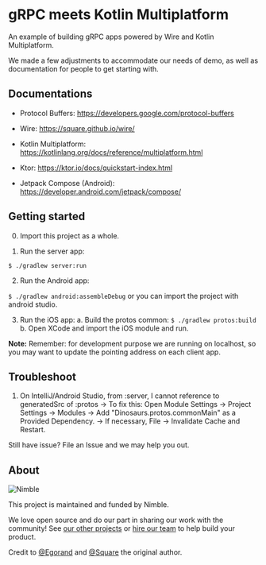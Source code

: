 # gRPC meets Kotlin Multiplatform 

An example of building gRPC apps powered by Wire and Kotlin Multiplatform.

We made a few adjustments to accommodate our needs of demo, as well as documentation for people to get starting with.

## Documentations

- Protocol Buffers: https://developers.google.com/protocol-buffers

- Wire: https://square.github.io/wire/

- Kotlin Multiplatform: https://kotlinlang.org/docs/reference/multiplatform.html

- Ktor: https://ktor.io/docs/quickstart-index.html

- Jetpack Compose (Android): https://developer.android.com/jetpack/compose/

## Getting started
0. Import this project as a whole.

1. Run the server app:

`$ ./gradlew server:run`

2. Run the Android app:

`$ ./gradlew android:assembleDebug`
or you can import the project with android studio.

3. Run the iOS app:
 a. Build the protos common:
 `$ ./gradlew protos:build`
 b. Open XCode and import the iOS module and run.

**Note:** Remember: for development purpose we are running on localhost, so you may want to update the pointing address on each client app.

## Troubleshoot
1. On IntelliJ/Android Studio, from :server, I cannot reference to generatedSrc of :protos
-> To fix this: Open Module Settings -> Project Settings -> Modules -> Add "Dinosaurs.protos.commonMain" as a Provided Dependency.
-> If necessary, File -> Invalidate Cache and Restart.


Still have issue? File an Issue and we may help you out.


## About

![Nimble](https://assets.nimblehq.co/logo/dark/logo-dark-text-160.png)

This project is maintained and funded by Nimble.

We love open source and do our part in sharing our work with the community!
See [our other projects][community] or [hire our team][hire] to help build your product.

[community]: https://github.com/nimblehq
[hire]: https://nimblehq.co/

Credit to [@Egorand](https://github.com/Egorand) and [@Square](https://github.com/square) the original author.

